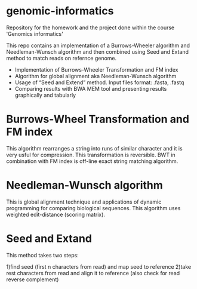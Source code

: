 # genomic-informatics
Repository for the homework and the project done within the course 'Genomics informatics'

This repo contains an implementation of a Burrows-Wheeler algorithm and Needleman-Wunsch algorithm and then combined using Seed and Extand method to match reads on refernce genome.

* Implementation of Burrows-Wheeler Transformation and FM index
* Algorithm for global alignment aka Needleman-Wunsch algorithm
* Usage of “Seed and Extend” method. Input files format: .fasta, .fastq
* Comparing results with BWA MEM tool and presenting results graphically and tabularly


# Burrows-Wheel Transformation and FM index

This algorithm rearranges a string into runs of similar character and it is very usful for compression. This transformation is reversible. BWT in combination with FM index is off-line exact string matching algorithm.


# Needleman-Wunsch algorithm

This is global alignment technique and applications of dynamic programming for comparing biological sequences. This algorithm uses weighted edit-distance (scoring matrix).

# Seed and Extand

This method takes two steps:

1)find seed (first n characters from read) and map seed to reference
2)take rest characters from read and align it to reference (also check for read reverse complement)
